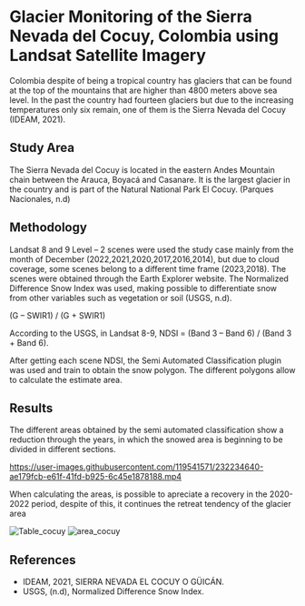 # Glacier Monitoring of the Sierra Nevada del Cocuy, Colombia using Landsat Satellite Imagery 

Colombia despite of being a tropical country has glaciers that can be found at the top of the mountains that are higher than 4800 meters above sea level. In the past the country had fourteen glaciers but due to the increasing temperatures only six remain, one of them is the Sierra Nevada del Cocuy (IDEAM, 2021).

## Study Area
The Sierra Nevada del Cocuy is located in the eastern Andes Mountain chain between the Arauca, Boyacá and Casanare. It is the largest glacier in the country and is part of the Natural National Park El Cocuy. (Parques Nacionales, n.d)

## Methodology

Landsat 8 and 9 Level – 2 scenes were used the study case mainly from the month of December (2022,2021,2020,2017,2016,2014), but due to cloud coverage, some scenes belong to a different time frame (2023,2018). The scenes were obtained through the Earth Explorer website.
The Normalized Difference Snow Index was used, making possible to differentiate snow from other variables such as vegetation or soil (USGS, n.d).

(G – SWIR1) / (G + SWIR1)

According to the USGS, in Landsat 8-9, NDSI = (Band 3 – Band 6) / (Band 3 + Band 6).

After getting each scene NDSI, the Semi Automated Classification plugin was used and train to obtain the snow polygon. The different polygons allow to calculate the estimate area. 

## Results

The different areas obtained by the semi automated classification show a reduction through the years, in which the snowed area is beginning to be divided in different sections.

https://user-images.githubusercontent.com/119541571/232234640-ae179fcb-e61f-41fd-b925-6c45e1878188.mp4

When calculating the areas, is possible to apreciate a recovery in the 2020-2022 period, despite of this, it continues the retreat tendency of the glacier area

![Table_cocuy](https://user-images.githubusercontent.com/119541571/232345451-9fab28c5-238e-4262-8010-53b07a27b26a.jpg)
![area_cocuy](https://user-images.githubusercontent.com/119541571/232345732-c906166b-3990-4f1b-a716-9e25151d94c9.jpg)

## References

- IDEAM, 2021, SIERRA NEVADA EL COCUY O GÜICÁN.
- USGS, (n.d), Normalized Difference Snow Index.




